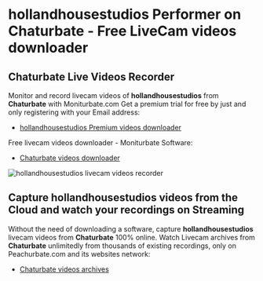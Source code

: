 # hollandhousestudios Performer on Chaturbate - Free LiveCam videos downloader

## Chaturbate Live Videos Recorder

Monitor and record livecam videos of **hollandhousestudios** from **Chaturbate** with Moniturbate.com
Get a premium trial for free by just and only registering with your Email address:
* [hollandhousestudios Premium videos downloader](https://moniturbate.com/request-demo-licence-key.html)

Free livecam videos downloader - Moniturbate Software:
* [Chaturbate videos downloader](https://moniturbate.com/moniturbate-download-software.html)

![hollandhousestudios livecam videos recorder](https://peachurnet.com/templates/moniturbate-software.png)


## Capture hollandhousestudios videos from the Cloud and watch your recordings on Streaming

Without the need of downloading a software, capture **hollandhousestudios** livecam videos from **Chaturbate** 100% online.
Watch Livecam archives from **Chaturbate** unlimitedly from thousands of existing recordings, only on Peachurbate.com and its websites network:
* [Chaturbate videos archives](https://peachurnet.com/)